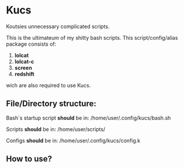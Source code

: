 # Kucs
Koutsies unnecessary complicated scripts.

This is the ultimateum of my shitty bash scripts.
This script/config/alias package consists of:
1. **lolcat**
2. **lolcat-c**
3. **screen**
4. **redshift**

wich are also required to use Kucs.


File/Directory structure: 
-

Bash´s startup script **should** be in: /home/user/.config/kucs/bash.sh


Scripts **should** be in: /home/user/scripts/


Configs **should** be in: /home/user/.config/kucs/config.k

How to use?
-
